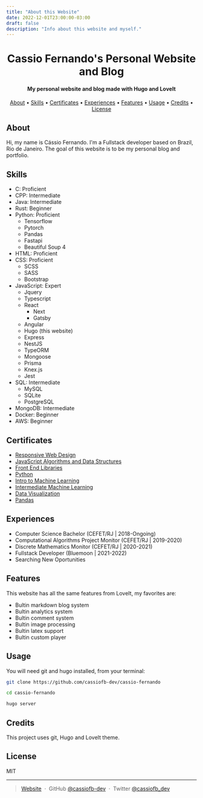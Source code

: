 ```yaml
---
title: "About this Website"
date: 2022-12-01T23:00:00-03:00
draft: false
description: "Info about this website and myself."
---
```


<h1 align="center">
  Cassio Fernando's Personal Website and Blog
</h1>

<h4 align="center">My personal website and blog made with Hugo and LoveIt</h4>

<p align="center">
  <a href="#about">About</a> •
  <a href="#skills">Skills</a> •
  <a href="#certificates">Certificates</a> •
  <a href="#experiences">Experiences</a> •
  <a href="#features">Features</a> •
  <a href="#usage">Usage</a> •
  <a href="#credits">Credits</a> •
  <a href="#license">License</a>
</p>

## About

Hi, my name is Cássio Fernando. I'm a Fullstack developer based on Brazil, Rio de Janeiro. The goal of this website is to be my personal blog and portfolio.

## Skills

- C: Proficient
- CPP: Intermediate
- Java: Intermediate
- Rust: Beginner
- Python: Proficient
  - Tensorflow
  - Pytorch
  - Pandas
  - Fastapi
  - Beautiful Soup 4
- HTML: Proficient
- CSS: Proficient
  - SCSS
  - SASS
  - Bootstrap
- JavaScript: Expert
  - Jquery
  - Typescript
  - React
    - Next
    - Gatsby
  - Angular
  - Hugo (this website)
  - Express
  - NestJS
  - TypeORM
  - Mongoose
  - Prisma
  - Knex.js
  - Jest
- SQL: Intermediate
  - MySQL
  - SQLite
  - PostgreSQL
- MongoDB: Intermediate
- Docker: Beginner
- AWS: Beginner

## Certificates

- [Responsive Web Design](https://www.freecodecamp.org/certification/cassiofb-dev/responsive-web-design)
- [JavaScript Algorithms and Data Structures](https://www.freecodecamp.org/certification/cassiofb-dev/javascript-algorithms-and-data-structures)
- [Front End Libraries](https://www.freecodecamp.org/certification/cassiofb-dev/front-end-libraries)
- [Python](https://www.kaggle.com/learn/certification/cassiosouza/python)
- [Intro to Machine Learning](https://www.kaggle.com/learn/certification/cassiosouza/intro-to-machine-learning)
- [Intermediate Machine Learning](https://www.kaggle.com/learn/certification/cassiosouza/intermediate-machine-learning)
- [Data Visualization](https://www.kaggle.com/learn/certification/cassiosouza/data-visualization)
- [Pandas](https://www.kaggle.com/learn/certification/cassiosouza/pandas)

## Experiences

- Computer Science Bachelor (CEFET/RJ | 2018-Ongoing)
- Computational Algorithms Project Monitor (CEFET/RJ | 2019-2020)
- Discrete Mathematics Monitor (CEFET/RJ | 2020-2021)
- Fullstack Developer (Bluemoon | 2021-2022)
- Searching New Oportunities

## Features

This website has all the same features from LoveIt, my favorites are:

- Bultin markdown blog system
- Bultin analytics system
- Bultin comment system
- Bultin image processing
- Bultin latex support
- Bultin custom player

## Usage

You will need git and hugo installed, from your terminal:

```sh
git clone https://github.com/cassiofb-dev/cassio-fernando

cd cassio-fernando

hugo server
```

## Credits

This project uses git, Hugo and LoveIt theme.

## License

MIT

---

> [Website](https://cassiofernando.netlify.app/) &nbsp;&middot;&nbsp;
> GitHub [@cassiofb-dev](https://github.com/cassiofb-dev) &nbsp;&middot;&nbsp;
> Twitter [@cassiofb_dev](https://twitter.com/cassiofb_dev)
